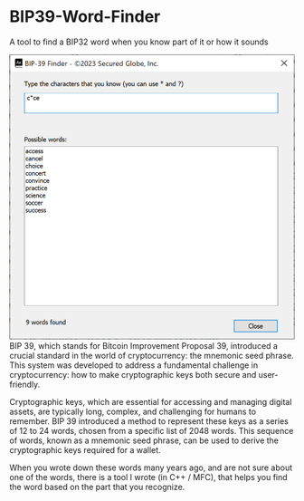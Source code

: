 # BIP39-Word-Finder
A tool to find a BIP32 word when you know part of it or how it sounds

![image](https://github.com/haephrati/BIP39-Word-Finder/blob/main/BIP-39%20Finder%20Screen.png)
BIP 39, which stands for Bitcoin Improvement Proposal 39, introduced a crucial standard in the world of cryptocurrency: the mnemonic seed phrase. This system was developed to address a fundamental challenge in cryptocurrency: how to make cryptographic keys both secure and user-friendly.

Cryptographic keys, which are essential for accessing and managing digital assets, are typically long, complex, and challenging for humans to remember. BIP 39 introduced a method to represent these keys as a series of 12 to 24 words, chosen from a specific list of 2048 words. This sequence of words, known as a mnemonic seed phrase, can be used to derive the cryptographic keys required for a wallet.

When you wrote down these words many years ago, and are not sure about one of the words, there is a tool I wrote (in C++ / MFC), that helps you find the word based on the part that you recognize.
